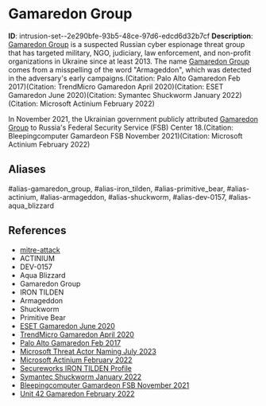 # Gamaredon Group

**ID**: intrusion-set--2e290bfe-93b5-48ce-97d6-edcd6d32b7cf
**Description**: [Gamaredon Group](https://attack.mitre.org/groups/G0047) is a suspected Russian cyber espionage threat group that has targeted military, NGO, judiciary, law enforcement, and non-profit organizations in Ukraine since at least 2013. The name [Gamaredon Group](https://attack.mitre.org/groups/G0047) comes from a misspelling of the word "Armageddon", which was detected in the adversary's early campaigns.(Citation: Palo Alto Gamaredon Feb 2017)(Citation: TrendMicro Gamaredon April 2020)(Citation: ESET Gamaredon June 2020)(Citation: Symantec Shuckworm January 2022)(Citation: Microsoft Actinium February 2022)

In November 2021, the Ukrainian government publicly attributed [Gamaredon Group](https://attack.mitre.org/groups/G0047) to Russia's Federal Security Service (FSB) Center 18.(Citation: Bleepingcomputer Gamardeon FSB November 2021)(Citation: Microsoft Actinium February 2022)

## Aliases
#alias-gamaredon_group, #alias-iron_tilden, #alias-primitive_bear, #alias-actinium, #alias-armageddon, #alias-shuckworm, #alias-dev-0157, #alias-aqua_blizzard

## References
- [mitre-attack](https://attack.mitre.org/groups/G0047)
- ACTINIUM
- DEV-0157
- Aqua Blizzard
- Gamaredon Group
- IRON TILDEN
- Armageddon
- Shuckworm
- Primitive Bear
- [ESET Gamaredon June 2020](https://www.welivesecurity.com/2020/06/11/gamaredon-group-grows-its-game/)
- [TrendMicro Gamaredon April 2020](https://blog.trendmicro.com/trendlabs-security-intelligence/gamaredon-apt-group-use-covid-19-lure-in-campaigns/)
- [Palo Alto Gamaredon Feb 2017](https://researchcenter.paloaltonetworks.com/2017/02/unit-42-title-gamaredon-group-toolset-evolution/)
- [Microsoft Threat Actor Naming July 2023](https://learn.microsoft.com/en-us/microsoft-365/security/intelligence/microsoft-threat-actor-naming?view=o365-worldwide)
- [Microsoft Actinium February 2022](https://www.microsoft.com/security/blog/2022/02/04/actinium-targets-ukrainian-organizations/)
- [Secureworks IRON TILDEN Profile](https://www.secureworks.com/research/threat-profiles/iron-tilden)
- [Symantec Shuckworm January 2022](https://symantec-enterprise-blogs.security.com/blogs/threat-intelligence/shuckworm-gamaredon-espionage-ukraine)
- [Bleepingcomputer Gamardeon FSB November 2021](https://www.bleepingcomputer.com/news/security/ukraine-links-members-of-gamaredon-hacker-group-to-russian-fsb/)
- [Unit 42 Gamaredon February 2022](https://unit42.paloaltonetworks.com/gamaredon-primitive-bear-ukraine-update-2021/)
